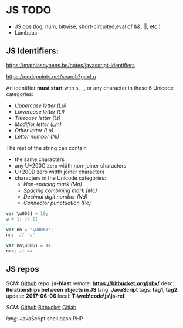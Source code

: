 # JS TODO

* JS ops (log, num, bitwise, short-circuited,eval of &&, ||, etc.)
* Lambdas


## JS Identifiers:
https://mathiasbynens.be/notes/javascript-identifiers

https://codepoints.net/search?gc=Lu

An identifier **must start** with `$`, `_`, or any character in these 6 Unicode categories:
- *Uppercase letter (Lu)*
- *Lowercase letter (Ll)*
- *Titlecase letter (Lt)*
- *Modifier letter (Lm)*
- *Other letter (Lo)*
- *Letter number (Nl)*

The rest of the string can contain 
- the same characters 
- any U+200C zero width non-joiner characters
- U+200D zero width joiner characters
- characters in the Unicode categories:
  - *Non-spacing mark (Mn)*
  - *Spacing combining mark (Mc)*
  - *Decimal digit number (Nd)*
  - *Connector punctuation (Pc)*


```js
var \u0061 = 10;
a + 1; // 11

var nn = "\u0061";
nn;  // "a"

var nn\u0061 = 44;
nna; // 44
````





## JS repos


   SCM: [Github](https://github.com)
  repo: __js-blast__
remote: __https://bitbucket.org/jsbx/__
  desc: __Relationships between objects in JS__
  lang: __JavaScript__
  tags: __tag1, tag2__
update: __2017-06-06__
 local: __T:\web\code\js\js-ref__


*SCM:*
[Github](https://github.com)
[Bitbucket](https://bitbucket.org/)
[Gitlab](https://gitlab.com)

*lang:*
JavaScript
shell
bash
PHP
